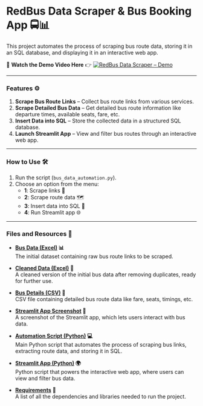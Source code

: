 # **RedBus Data Scraper & Bus Booking App 🚍📊**  

This project automates the process of scraping bus route data, storing it in an SQL database, and displaying it in an interactive web app.  

🔴 **Watch the Demo Video Here** 👉 [![RedBus Data Scraper – Demo](https://img.shields.io/badge/YouTube-FF0000?style=for-the-badge&logo=youtube&logoColor=white)](https://youtu.be/zYFpY5MmcGg)  

---

### **Features ⚙️**  
1. **Scrape Bus Route Links** – Collect bus route links from various services.  
2. **Scrape Detailed Bus Data** – Get detailed bus route information like departure times, available seats, fare, etc.  
3. **Insert Data into SQL** – Store the collected data in a structured SQL database.  
4. **Launch Streamlit App** – View and filter bus routes through an interactive web app.  

---

### **How to Use 🛠️**  
1. Run the script (`bus_data_automation.py`).  
2. Choose an option from the menu:  
   - **1**: Scrape links 🧭  
   - **2**: Scrape route data 🗺️  
   - **3**: Insert data into SQL 💾  
   - **4**: Run Streamlit app 🌐  

---

### **Files and Resources 📂**  
- **[Bus Data (Excel)](https://github.com/madhan96p/Red_bus_final/blob/main/Bus_Data.xlsx) 📊**  
  The initial dataset containing raw bus route links to be scraped.  

- **[Cleaned Data (Excel)](https://github.com/madhan96p/Red_bus_final/blob/main/Bus_Data_Cleaned.xlsx) 🧹**  
  A cleaned version of the initial bus data after removing duplicates, ready for further use.  

- **[Bus Details (CSV)](https://github.com/madhan96p/Red_bus_final/blob/main/Bus_Details.csv) 📑**  
  CSV file containing detailed bus route data like fare, seats, timings, etc.  

- **[Streamlit App Screenshot](https://github.com/madhan96p/Red_bus_final/blob/main/SelectCriteria.webp) 📸**  
  A screenshot of the Streamlit app, which lets users interact with bus data.  

- **[Automation Script (Python)](https://github.com/madhan96p/Red_bus_final/blob/main/bus_data_automation.py) 💻**  
  Main Python script that automates the process of scraping bus links, extracting route data, and storing it in SQL.  

- **[Streamlit App (Python)](https://github.com/madhan96p/Red_bus_final/blob/main/redbus_project.py) 🌍**  
  Python script that powers the interactive web app, where users can view and filter bus data.  

- **[Requirements](https://github.com/madhan96p/Red_bus_final/blob/main/requirements.txt) 📄**  
  A list of all the dependencies and libraries needed to run the project.  


